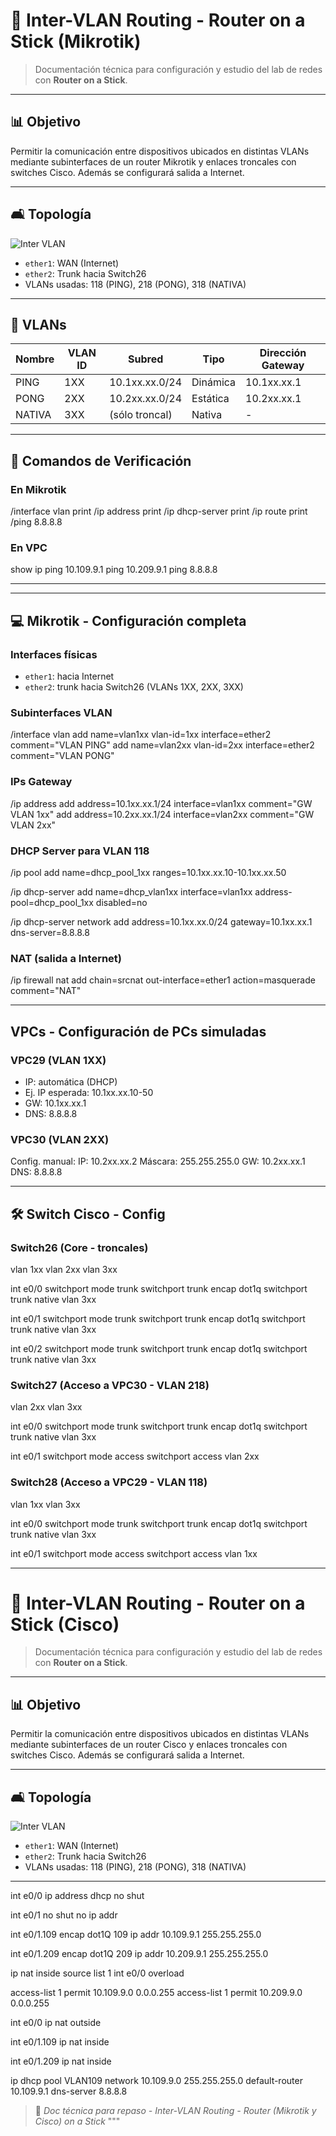 

# 📜 Inter-VLAN Routing - Router on a Stick (Mikrotik)

> Documentación técnica para configuración y estudio del lab de redes con **Router on a Stick**.

---

## 📊 Objetivo
Permitir la comunicación entre dispositivos ubicados en distintas VLANs mediante subinterfaces de un router Mikrotik y enlaces troncales con switches Cisco. Además se configurará salida a Internet.

---

## 🛋 Topología

![Inter VLAN](Imagenes/6-Repaso%20-%20Inter%20VLAN%20Routing%20-%20Router%20on%20a%20Stick/Repaso%20-%20Inter%20VLAN%20Routing%20-%20Router%20on%20a%20Stick.png)
- `ether1`: WAN (Internet)
- `ether2`: Trunk hacia Switch26
- VLANs usadas: 118 (PING), 218 (PONG), 318 (NATIVA)

---

## 📃 VLANs 

| Nombre | VLAN ID | Subred         | Tipo     | Dirección Gateway |
| ------ | ------- | -------------- | -------- | ----------------- |
| PING   | 1XX     | 10.1xx.xx.0/24 | Dinámica | 10.1xx.xx.1       |
| PONG   | 2XX     | 10.2xx.xx.0/24 | Estática | 10.2xx.xx.1       |
| NATIVA | 3XX     | (sólo troncal) | Nativa   | -                 |

---

## 🔎 Comandos de Verificación

### En Mikrotik
/interface vlan print
/ip address print
/ip dhcp-server print
/ip route print
/ping 8.8.8.8

### En VPC
show ip
ping 10.109.9.1
ping 10.209.9.1
ping 8.8.8.8

---
---

## 💻 Mikrotik - Configuración completa

### Interfaces físicas
- `ether1`: hacia Internet
- `ether2`: trunk hacia Switch26 (VLANs 1XX, 2XX, 3XX)

### Subinterfaces VLAN
/interface vlan
add name=vlan1xx vlan-id=1xx interface=ether2 comment="VLAN PING"
add name=vlan2xx vlan-id=2xx interface=ether2 comment="VLAN PONG"

### IPs Gateway
/ip address
add address=10.1xx.xx.1/24 interface=vlan1xx comment="GW VLAN 1xx"
add address=10.2xx.xx.1/24 interface=vlan2xx comment="GW VLAN 2xx"

### DHCP Server para VLAN 118
/ip pool
add name=dhcp_pool_1xx ranges=10.1xx.xx.10-10.1xx.xx.50

/ip dhcp-server
add name=dhcp_vlan1xx interface=vlan1xx address-pool=dhcp_pool_1xx disabled=no

/ip dhcp-server network
add address=10.1xx.xx.0/24 gateway=10.1xx.xx.1 dns-server=8.8.8.8

### NAT (salida a Internet)
/ip firewall nat
add chain=srcnat out-interface=ether1 action=masquerade comment="NAT"

---

## VPCs - Configuración de PCs simuladas

### VPC29 (VLAN 1XX)
- IP: automática (DHCP)
- Ej. IP esperada: 10.1xx.xx.10-50
- GW: 10.1xx.xx.1
- DNS: 8.8.8.8

### VPC30 (VLAN 2XX)
Config. manual:
IP: 10.2xx.xx.2
Máscara: 255.255.255.0
GW: 10.2xx.xx.1
DNS: 8.8.8.8

---

## 🛠️ Switch Cisco - Config

### Switch26 (Core - troncales)
vlan 1xx
vlan 2xx
vlan 3xx

int e0/0
 switchport mode trunk
 switchport trunk encap dot1q
 switchport trunk native vlan 3xx

int e0/1
 switchport mode trunk
 switchport trunk encap dot1q
 switchport trunk native vlan 3xx

int e0/2
 switchport mode trunk
 switchport trunk encap dot1q
 switchport trunk native vlan 3xx

### Switch27 (Acceso a VPC30 - VLAN 218)
vlan 2xx
vlan 3xx

int e0/0
 switchport mode trunk
 switchport trunk encap dot1q
 switchport trunk native vlan 3xx

int e0/1
 switchport mode access
 switchport access vlan 2xx

### Switch28 (Acceso a VPC29 - VLAN 118)
vlan 1xx
vlan 3xx

int e0/0
 switchport mode trunk
 switchport trunk encap dot1q
 switchport trunk native vlan 3xx

int e0/1
 switchport mode access
 switchport access vlan 1xx

---


# 📜 Inter-VLAN Routing - Router on a Stick (Cisco)

> Documentación técnica para configuración y estudio del lab de redes con **Router on a Stick**.

---

## 📊 Objetivo
Permitir la comunicación entre dispositivos ubicados en distintas VLANs mediante subinterfaces de un router Cisco y enlaces troncales con switches Cisco. Además se configurará salida a Internet.

---

## 🛋 Topología

![Inter VLAN](Imagenes/6-Repaso%20-%20Inter%20VLAN%20Routing%20-%20Router%20on%20a%20Stick/Repaso%20-%20Inter%20VLAN%20Routing%20-%20Router%20on%20a%20Stick.png)
- `ether1`: WAN (Internet)
- `ether2`: Trunk hacia Switch26
- VLANs usadas: 118 (PING), 218 (PONG), 318 (NATIVA)

---

int e0/0
 ip address dhcp
 no shut

int e0/1
 no shut
 no ip addr

int e0/1.109
 encap dot1Q 109
 ip addr 10.109.9.1 255.255.255.0

int e0/1.209
 encap dot1Q 209
 ip addr 10.209.9.1 255.255.255.0

ip nat inside source list 1 int e0/0 overload

access-list 1 permit 10.109.9.0 0.0.0.255
access-list 1 permit 10.209.9.0 0.0.0.255

int e0/0
 ip nat outside

int e0/1.109
 ip nat inside

int e0/1.209
 ip nat inside

ip dhcp pool VLAN109
 network 10.109.9.0 255.255.255.0
 default-router 10.109.9.1
 dns-server 8.8.8.8

> 📖 *Doc técnica para repaso - Inter-VLAN Routing - Router (Mikrotik y Cisco) on a Stick*
"""
